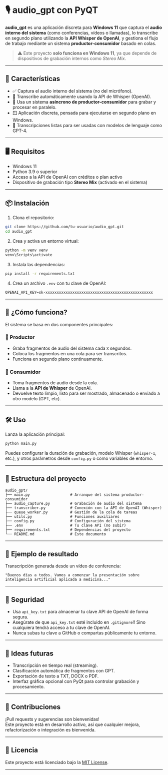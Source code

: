 # 🎙️ audio_gpt con PyQT

**audio_gpt** es una aplicación discreta para **Windows 11** que captura el **audio interno del sistema** (como conferencias, vídeos o llamadas), lo transcribe en segundo plano utilizando la **API Whisper de OpenAI**, y gestiona el flujo de trabajo mediante un sistema **productor-consumidor** basado en colas.

> ⚠️ Este proyecto **solo funciona en Windows 11**, ya que depende de dispositivos de grabación internos como *Stereo Mix*.

---

## 🚀 Características

- ✅ Captura el audio interno del sistema (no del micrófono).
- 🧠 Transcribe automáticamente usando la API de Whisper (OpenAI).
- 🔁 Usa un sistema **asíncrono de productor-consumidor** para grabar y procesar en paralelo.
- 🪟 Aplicación discreta, pensada para ejecutarse en segundo plano en Windows.
- 💬 Transcripciones listas para ser usadas con modelos de lenguaje como GPT-4.

---

## 🖥️ Requisitos

- Windows 11
- Python 3.9 o superior
- Acceso a la API de OpenAI con créditos o plan activo
- Dispositivo de grabación tipo **Stereo Mix** (activado en el sistema)

---

## 📦 Instalación

1. Clona el repositorio:

```bash
git clone https://github.com/tu-usuario/audio_gpt.git
cd audio_gpt
```

2. Crea y activa un entorno virtual:

```bash
python -m venv venv
venv\Scripts\activate
```

3. Instala las dependencias:

```bash
pip install -r requirements.txt
```

4. Crea un archivo `.env` con tu clave de OpenAI:

```env
OPENAI_API_KEY=sk-xxxxxxxxxxxxxxxxxxxxxxxxxxxxxxxxxxxxxxxxxxxxxxxx
```

---

## 🧠 ¿Cómo funciona?

El sistema se basa en dos componentes principales:

### 🎤 Productor

- Graba fragmentos de audio del sistema cada `X` segundos.
- Coloca los fragmentos en una cola para ser transcritos.
- Funciona en segundo plano continuamente.

### 🧾 Consumidor

- Toma fragmentos de audio desde la cola.
- Llama a la **API de Whisper** de OpenAI.
- Devuelve texto limpio, listo para ser mostrado, almacenado o enviado a otro modelo (GPT, etc).

---

## 🛠️ Uso

Lanza la aplicación principal:

```bash
python main.py
```

Puedes configurar la duración de grabación, modelo Whisper (`whisper-1`, etc.), y otros parámetros desde `config.py` o como variables de entorno.

---

## 📁 Estructura del proyecto

```
audio_gpt/
├── main.py                  # Arranque del sistema productor-consumidor
├── audio_capture.py         # Grabación de audio del sistema
├── transcriber.py           # Conexión con la API de OpenAI (Whisper)
├── queue_worker.py          # Gestión de la cola de tareas
├── utils.py                 # Funciones auxiliares
├── config.py                # Configuración del sistema
├── .env                     # Tu clave API (no subir)
├── requirements.txt         # Dependencias del proyecto
└── README.md                # Este documento
```

---

## 🧪 Ejemplo de resultado

Transcripción generada desde un vídeo de conferencia:

```
"Buenos días a todos. Vamos a comenzar la presentación sobre inteligencia artificial aplicada a medicina..."
```

---

## 🔐 Seguridad

- Usa `api_key.txt` para almacenar tu clave API de OpenAI de forma segura.
- Asegúrate de que `api_key.txt` esté incluido en `.gitignore`!! Sino cualquiera tendrá acceso a tu clave de OpenAI.
- Nunca subas tu clave a GitHub o compartas públicamente tu entorno.

---

## 🧩 Ideas futuras

- Transcripción en tiempo real (streaming).
- Clasificación automática de fragmentos con GPT.
- Exportación de texto a TXT, DOCX o PDF.
- Interfaz gráfica opcional con PyQt para controlar grabación y procesamiento.

---

## 🤝 Contribuciones

¡Pull requests y sugerencias son bienvenidas!  
Este proyecto está en desarrollo activo, así que cualquier mejora, refactorización o integración es bienvenida.

---

## 📄 Licencia

Este proyecto está licenciado bajo la [MIT License](LICENSE).

---
